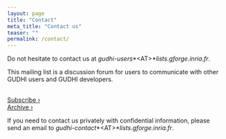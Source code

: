 ```yaml
---
layout: page
title: "Contact"
meta_title: "Contact us"
teaser: ""
permalink: /contact/
---
```


Do not hesitate to contact us at *gudhi-users**&lt;AT&gt;**lists.gforge.inria.fr*.

This mailing list is a discussion forum for users to communicate with other GUDHI users and GUDHI developers.

<div id="post-nav" class="row">
<div class="small-4 columns">
&nbsp;
</div>
<div class="small-4 columns">
  <a class="button small radius prev" href="http://lists.gforge.inria.fr/mailman/listinfo/gudhi-users">Subscribe ›</a>
</div>
<div class="small-4 columns">
  <a class="button small radius prev" href="https://lists.gforge.inria.fr/pipermail/gudhi-users/">Archive ›</a>
</div>
</div>

If you need to contact us privately with confidential information, please send an email to *gudhi-contact**&lt;AT&gt;**lists.gforge.inria.fr*.

